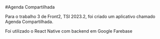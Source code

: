#Agenda Compartilhada

Para o trabalho 3 de Front2, TSI 2023.2, foi criado um aplicativo chamado Agenda Compartilhada.

Foi utilizado o React Native com backend em Google Farebase
